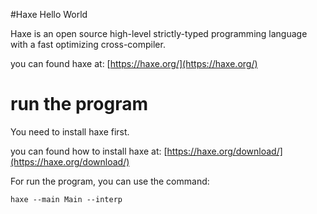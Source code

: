 #Haxe Hello World

Haxe is an open source high-level strictly-typed programming language with a fast optimizing cross-compiler.

you can found haxe at: [https://haxe.org/](https://haxe.org/)

# run the program

You need to install haxe first.

you can found how to install haxe at: [https://haxe.org/download/](https://haxe.org/download/)

For run the program, you can use the command:

```
haxe --main Main --interp
```